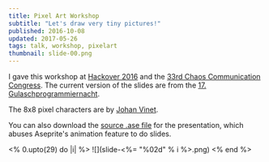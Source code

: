 ```yaml
---
title: Pixel Art Workshop
subtitle: "Let's draw very tiny pictures!"
published: 2016-10-08
updated: 2017-05-26
tags: talk, workshop, pixelart
thumbnail: slide-00.png
---
```


I gave this workshop at [Hackover 2016](https://hackover.de) and the [33rd Chaos Communication Congress](https://events.ccc.de/congress/2016/wiki/Main_Page). The current version of the slides are from the [17. Gulaschprogrammiernacht](https://entropia.de/GPN17).

The 8x8 pixel characters are by [Johan Vinet](http://johanvinet.tumblr.com/post/127476776680/here-are-100-characters-8x8-pixels-using-the).

You can also download the [source .ase file](pixel-art-workshop.ase) for the presentation, which abuses Aseprite's animation feature to do slides.

<% 0.upto(29) do |i| %>
![](slide-<%= "%02d" % i %>.png)
<% end %>
